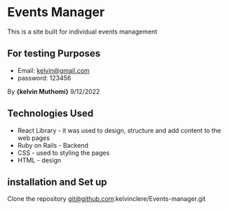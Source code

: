 # Events Manager

This is a site built for individual events management

## For testing Purposes
* Email: kelvin@gmail.com
* password: 123456

By **{kelvin Muthomi}**
9/12/2022

## Technologies Used
* React Library - it was used to design, structure and add content to the web pages
* Ruby on Rails - Backend
* CSS - used to styling the pages
* HTML - design

## installation and Set up
Clone the repository
git@github.com:kelvinclere/Events-manager.git



